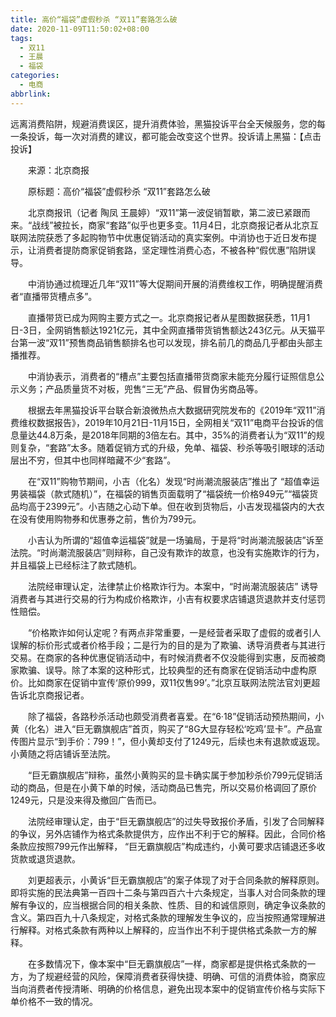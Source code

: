 ```yaml
---
title: 高价“福袋”虚假秒杀 “双11”套路怎么破
date: 2020-11-09T11:50:02+08:00
tags:
  - 双11
  - 王晨
  - 福袋
categories:
  - 电商
abbrlink:
---
```


远离消费陷阱，规避消费误区，提升消费体验，黑猫投诉平台全天候服务，您的每一条投诉，每一次对消费的建议，都可能会改变这个世界。投诉请上黑猫：【点击投诉】

　　来源：北京商报

　　原标题：高价“福袋”虚假秒杀 “双11”套路怎么破

　　北京商报讯（记者 陶凤 王晨婷）“双11”第一波促销暂歇，第二波已紧跟而来。“战线”被拉长，商家“套路”似乎也更多变。11月4日，北京商报记者从北京互联网法院获悉了多起购物节中优惠促销活动的真实案例。中消协也于近日发布提示，让消费者提防商家促销套路，坚定理性消费心态，不被各种“假优惠”陷阱误导。

　　中消协通过梳理近几年“双11”等大促期间开展的消费维权工作，明确提醒消费者“直播带货槽点多”。

　　直播带货已成为网购主要方式之一。北京商报记者从星图数据获悉，11月1日-3日，全网销售额达1921亿元，其中全网直播带货销售额达243亿元。从天猫平台第一波“双11”预售商品销售额排名也可以发现，排名前几的商品几乎都由头部主播推荐。

　　中消协表示，消费者的“槽点”主要包括直播带货商家未能充分履行证照信息公示义务；产品质量货不对板，兜售“三无”产品、假冒伪劣商品等。

　　根据去年黑猫投诉平台联合新浪微热点大数据研究院发布的《2019年“双11”消费维权数据报告》，2019年10月21日-11月15日，全网相关“双11”电商平台投诉的信息量达44.8万条，是2018年同期的3倍左右。其中，35%的消费者认为“双11”的规则复杂，“套路”太多。随着促销方式的升级，免单、福袋、秒杀等吸引眼球的活动层出不穷，但其中也同样暗藏不少“套路”。

　　在“双11”购物节期间，小吉（化名）发现“时尚潮流服装店”推出了 “超值幸运男装福袋（款式随机）”，在福袋的销售页面载明了“福袋统一价格949元”“福袋货品均高于2399元”。小吉随之心动下单。但在收到货物后，小吉发现福袋内的大衣在没有使用购物券和优惠券之前，售价为799元。

　　小吉认为所谓的“超值幸运福袋”就是一场骗局，于是将“时尚潮流服装店”诉至法院。“时尚潮流服装店”则辩称，自己没有欺诈的故意，也没有实施欺诈的行为，并且福袋上已经标注了款式随机。

　　法院经审理认定，法律禁止价格欺诈行为。本案中，“时尚潮流服装店” 诱导消费者与其进行交易的行为构成价格欺诈，小吉有权要求店铺退货退款并支付惩罚性赔偿。

　　“价格欺诈如何认定呢？有两点非常重要，一是经营者采取了虚假的或者引人误解的标价形式或者价格手段；二是行为的目的是为了欺骗、诱导消费者与其进行交易。在商家的各种优惠促销活动中，有时候消费者不仅没能得到实惠，反而被商家欺骗、误导。除了本案的这种形式，比较典型的还有商家在促销活动中虚构原价。比如商家在促销中宣传‘原价999，双11仅售99’。”北京互联网法院法官刘更超告诉北京商报记者。

　　除了福袋，各路秒杀活动也颇受消费者喜爱。在“6·18”促销活动预热期间，小黄（化名）进入“巨无霸旗舰店”首页，购买了“8G大显存轻松‘吃鸡’显卡”。产品宣传图片显示“到手价：799！”，但小黄却支付了1249元，后续也未有退款或返现。小黄随之将店铺诉至法院。

　　“巨无霸旗舰店”辩称，虽然小黄购买的显卡确实属于参加秒杀价799元促销活动的商品，但是在小黄下单的时候，活动商品已售完，所以交易价格调回了原价1249元，只是没来得及撤回广告而已。

　　法院经审理认定，由于“巨无霸旗舰店”的过失导致报价矛盾，引发了合同解释的争议，另外店铺作为格式条款提供方，应作出不利于它的解释。因此，合同价格条款应按照799元作出解释， “巨无霸旗舰店”构成违约，小黄可要求店铺退还多收货款或退货退款。

　　刘更超表示，小黄诉“巨无霸旗舰店”的案子体现了对于合同条款的解释原则。即将实施的民法典第一百四十二条与第四百六十六条规定，当事人对合同条款的理解有争议的，应当根据合同的相关条款、性质、目的和诚信原则，确定争议条款的含义。第四百九十八条规定，对格式条款的理解发生争议的，应当按照通常理解进行解释。对格式条款有两种以上解释的，应当作出不利于提供格式条款一方的解释。

　　在多数情况下，像本案中“巨无霸旗舰店”一样，商家都是提供格式条款的一方，为了规避经营的风险，保障消费者获得快捷、明确、可信的消费体验，商家应当向消费者传授清晰、明确的价格信息，避免出现本案中的促销宣传价格与实际下单价格不一致的情况。